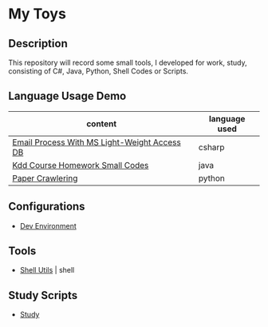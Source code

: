 # My Toys

## Description

This repository will record some small tools, I developed for work, study,
consisting of C#, Java, Python, Shell Codes or Scripts.

## Language Usage Demo

content | language used
--- | ---
[Email Process With MS Light-Weight Access DB](Languages/Csharp/EmailProcess) | csharp
[Kdd Course Homework Small Codes](Languages/Java/KddCourseHomework) | java
[Paper Crawlering](Languages/Python/PaperProcess) | python

## Configurations

- [Dev Environment](Dev-Env-Config)

## Tools

- [Shell Utils](Toos/Shell) | shell

## Study Scripts

- [Study](StudySnippets)
